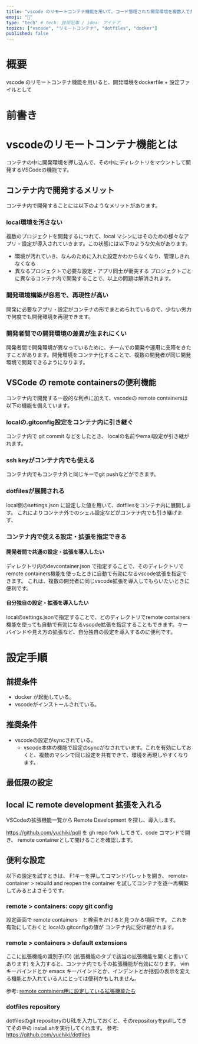 ```yaml
---
title: "vscode のリモートコンテナ機能を用いて、コード管理された開発環境を複数人で共有する"
emoji: "📝"
type: "tech" # tech: 技術記事 / idea: アイデア
topics: ["vscode", "リモートコンテナ", "dotfiles", "docker"]
published: false
---
```


# 概要

vscode のリモートコンテナ機能を用いると、開発環境をdockerfile + 設定ファイルとして

# 前書き

# vscodeのリモートコンテナ機能とは

コンテナの中に開発環境を押し込んで、その中にディレクトリをマウントして開発するVSCodeの機能です。

## コンテナ内で開発するメリット


コンテナ内で開発することには以下のようなメリットがあります。

### local環境を汚さない
複数のプロジェクトを開発するにつれて、local マシンにはそのための様々なアプリ・設定が導入されていきます。この状態には以下のような欠点があります。
- 環境が汚れていき、なんのために入れた設定かわからなくなり、管理しきれなくなる
- 異なるプロジェクトで必要な設定・アプリ同士が衝突する
プロジェクトごとに異なるコンテナ内で開発することで、以上の問題は解消されます。
### 開発環境構築が容易で、再現性が高い
開発に必要なアプリ・設定がコンテナの形でまとめられているので、少ない労力で何度でも開発環境を再現できます。
### 開発者間での開発環境の差異が生まれにくい
開発者間で開発環境が異なっているために、チームでの開発や運用に支障をきたすことがあります。開発環境をコンテナ化することで、複数の開発者が同じ開発環境で開発できるようになります。

## VSCode の remote containersの便利機能

コンテナ内で開発する一般的な利点に加えて、vscodeの remote containersは以下の機能を備えています。

### localの.gitconfig設定をコンテナ内に引き継ぐ

コンテナ内で git commit などをしたとき、 localの名前やemail設定が引き継がれます。

### ssh keyがコンテナ内でも使える

コンテナ内でもコンテナ外と同じキーでgit pushなどができます。

### dotfilesが展開される

local側のsettings.json に設定した値を用いて、dotfilesをコンテナ内に展開します。
これによりコンテナ外でのシェル設定などがコンテナ内でも引き継げます、

### コンテナ内で使える設定・拡張を指定できる

#### 開発者間で共通の設定・拡張を導入したい

ディレクトリ内のdevcontainer.json で指定することで、そのディレクトリでremote containers機能を使ったときに自動で有効になるvscode拡張を指定できます。
これは、複数の開発者に同じvscode拡張を導入してもらいたいときに便利です。

#### 自分独自の設定・拡張を導入したい

localのsettings.jsonで指定することで、どのディレクトリでremote containers機能を使っても自動で有効になるvscode拡張を指定することもできます。キーバインドや見え方の拡張など、自分独自の設定を導入するのに便利です。

# 設定手順

## 前提条件

- docker が起動している。
- vscodeがインストールされている。

## 推奨条件
- vscodeの設定がsyncされている。
    - vscode本体の機能で設定のsyncがなされています。これを有効にしておくと、複数のマシンで同じ設定を共有できて、環境を再現しやすくなります。

## 最低限の設定

## local に remote development 拡張を入れる

VSCodeの拡張機能一覧から Remote Development を探し、導入します。

https://github.com/yuchiki/poll を gh repo fork してきて、code コマンドで開き、 remote containerとして開けることを確認します。

## 便利な設定

以下の設定を試すときは、 F1キーを押してコマンドパレットを開き、 remote-container > rebuild and reopen the container を試してコンテナを逐一再構築してみるとよさそうです。

### remote > containers: copy git config

設定画面で remote containers　と検索をかけると見つかる項目です。
これを有効にしておくと localの.gitconfigの値が コンテナ内に受け継がれます。

### remote > containers > default extensions

ここに拡張機能の識別子(ID) (拡張機能のタブで該当の拡張機能を開くと書いてあります) を入力すると、コンテナ内でもその拡張機能が有効になります。
vim キーバインドとか emacs キーバインドとか、インデントとか括弧の表示を変える機能とか入れている人にとっては便利かもしれません。


参考: [remote containers用に設定している拡張機能たち](https://growi.yuchiki.net/6272b37b9684dabde4acf44b)
### dotfiles repository

dotfilesのgit repositoryのURLを入力しておくと、そのrepositoryをpullしてきてその中の install.shを実行してくれます。
参考: https://github.com/yuchiki/dotfiles
